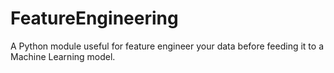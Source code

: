 # FeatureEngineering
A Python module useful for feature engineer your data before feeding it to a Machine Learning model. 
